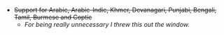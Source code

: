 - ~~Support for Arabic, Arabic-Indic, Khmer, Devanagari, Punjabi, Bengali, Tamil, Burmese and Coptic~~
    - _For being really unnecessary I threw this out the window._